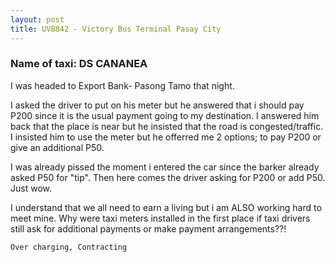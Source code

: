 ```yaml
---
layout: post
title: UVB842 - Victory Bus Terminal Pasay City
---
```


### Name of taxi: DS CANANEA

I was headed to Export Bank- Pasong Tamo that night.

I asked the driver to put on his meter but he answered that i should pay P200 since it is the usual payment going to my destination. I answered him back that the place is near but he insisted that the road is congested/traffic. I insisted him to use the meter but he offerred me 2 options; to pay P200 or give an additional P50. 

I was already pissed the moment i entered the car since the barker already asked P50 for "tip". Then here comes the driver asking for P200 or add P50. Just wow.

I understand that we all need to earn a living but i am ALSO working hard to meet mine. Why were taxi meters installed in the first place if taxi drivers still ask for additional payments or make payment arrangements??!

```Over charging, Contracting```
